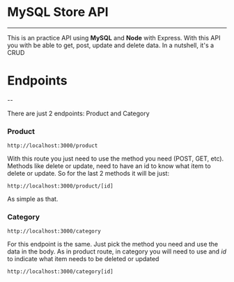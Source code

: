 # MySQL Store API

---

This is an practice API using **MySQL** and **Node** with Express. With this API you with be able to get, post, update and delete
data. In a nutshell, it's a CRUD

# Endpoints

--

There are just 2 endpoints: Product and Category

### Product

`http://localhost:3000/product`

With this route you just need to use the method you need (POST, GET, etc). Methods like delete or update, need to have an id to
know what item to delete or update. So for the last 2 methods it will be just:

`http://localhost:3000/product/[id]`

As simple as that.

### Category

`http://localhost:3000/category`

For this endpoint is the same. Just pick the method you need and use the data in the body. As in product route, in category
you will need to use and _id_ to indicate what item needs to be deleted or updated

`http://localhost:3000/category[id]`
